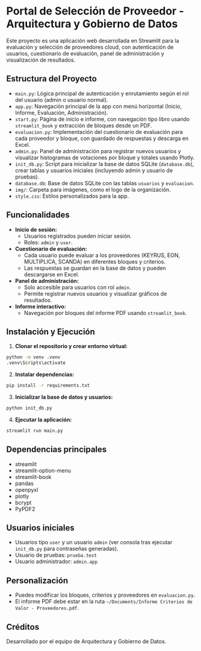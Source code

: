 # Portal de Selección de Proveedor - Arquitectura y Gobierno de Datos

Este proyecto es una aplicación web desarrollada en Streamlit para la evaluación y selección de proveedores cloud, con autenticación de usuarios, cuestionario de evaluación, panel de administración y visualización de resultados.

## Estructura del Proyecto

- `main.py`: Lógica principal de autenticación y enrutamiento según el rol del usuario (admin o usuario normal).
- `app.py`: Navegación principal de la app con menú horizontal (Inicio, Informe, Evaluación, Administración).
- `start.py`: Página de inicio e informe, con navegación tipo libro usando `streamlit_book` y extracción de bloques desde un PDF.
- `evaluacion.py`: Implementación del cuestionario de evaluación para cada proveedor y bloque, con guardado de respuestas y descarga en Excel.
- `admin.py`: Panel de administración para registrar nuevos usuarios y visualizar histogramas de votaciones por bloque y totales usando Plotly.
- `init_db.py`: Script para inicializar la base de datos SQLite (`database.db`), crear tablas y usuarios iniciales (incluyendo admin y usuario de pruebas).
- `database.db`: Base de datos SQLite con las tablas `usuarios` y `evaluacion`.
- `img/`: Carpeta para imágenes, como el logo de la organización.
- `style.css`: Estilos personalizados para la app.

## Funcionalidades

- **Inicio de sesión:**
  - Usuarios registrados pueden iniciar sesión.
  - Roles: `admin` y `user`.
- **Cuestionario de evaluación:**
  - Cada usuario puede evaluar a los proveedores (KEYRUS, EON, MULTIPLICA, SCANDA) en diferentes bloques y criterios.
  - Las respuestas se guardan en la base de datos y pueden descargarse en Excel.
- **Panel de administración:**
  - Solo accesible para usuarios con rol `admin`.
  - Permite registrar nuevos usuarios y visualizar gráficos de resultados.
- **Informe interactivo:**
  - Navegación por bloques del informe PDF usando `streamlit_book`.

## Instalación y Ejecución

1. **Clonar el repositorio y crear entorno virtual:**

```bash
python -m venv .venv
.venv\Scripts\activate
```

2. **Instalar dependencias:**

```bash
pip install -r requirements.txt
```

3. **Inicializar la base de datos y usuarios:**

```bash
python init_db.py
```

4. **Ejecutar la aplicación:**

```bash
streamlit run main.py
```

## Dependencias principales
- streamlit
- streamlit-option-menu
- streamlit-book
- pandas
- openpyxl
- plotly
- bcrypt
- PyPDF2

## Usuarios iniciales
- Usuarios tipo `user` y un usuario `admin` (ver consola tras ejecutar `init_db.py` para contraseñas generadas).
- Usuario de pruebas: `prueba.test`
- Usuario administrador: `admin.app`

## Personalización
- Puedes modificar los bloques, criterios y proveedores en `evaluacion.py`.
- El informe PDF debe estar en la ruta `~/Documents/Informe Criterios de Valor - Proveedores.pdf`.

## Créditos
Desarrollado por el equipo de Arquitectura y Gobierno de Datos.
